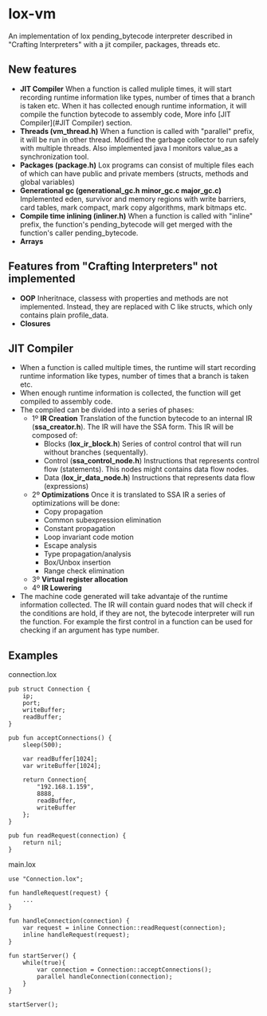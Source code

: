 # lox-vm

An implementation of lox pending_bytecode interpreter described in "Crafting Interpreters" with a jit compiler, packages, threads etc.

## New features
- <b>JIT Compiler</b> When a function is called muliple times, it will start recording runtime information like types, number of times that a branch is taken etc. When it has collected enough runtime information, it will compile the function bytecode to assembly code, More info [JIT Compiler](#JIT Compiler) section.
- <b>Threads (vm_thread.h)</b> When a function is called with "parallel" prefix, it will be run in other thread. Modified the garbage collector to run safely with multiple threads. Also implemented java l monitors value_as a synchronization tool. 
- <b>Packages (package.h)</b> Lox programs can consist of multiple files each of which can have public and private members (structs, methods and global variables)
- <b>Generational gc (generational_gc.h minor_gc.c major_gc.c)</b> Implemented eden, survivor and memory regions with write barriers, card tables, mark compact, mark copy algorithms, mark bitmaps etc.
- <b>Compile time inlining (inliner.h)</b> When a function is called with "inline" prefix, the function's pending_bytecode will get merged with the function's caller pending_bytecode.
- <b>Arrays</b>

## Features from "Crafting Interpreters" not implemented
- <b>OOP</b> Inheritnace, classess with properties and methods are not implemented. Instead, they are replaced with C like structs, which only contains plain profile_data.
- <b>Closures</b>

## JIT Compiler
- When a function is called multiple times, the runtime will start recording runtime information like types, number of times that a branch is taken etc.
- When enough runtime information is collected, the function will get compiled to assembly code.
- The compiled can be divided into a series of phases:
  - 1º <b>IR Creation</b> Translation of the function bytecode to an internal IR (<b>ssa_creator.h</b>). The IR will have the SSA form. This IR will be composed of:
    - Blocks (<b>lox_ir_block.h</b>) Series of control control that will run without branches (sequentally).
    - Control (<b>ssa_control_node.h</b>) Instructions that represents control flow (statements). This nodes might contains data flow nodes.
    - Data (<b>lox_ir_data_node.h</b>) Instructions that represents data flow (expressions)
  - 2º <b>Optimizations</b> Once it is translated to SSA IR a series of optimizations will be done:
    - Copy propagation
    - Common subexpression elimination
    - Constant propagation
    - Loop invariant code motion
    - Escape analysis
    - Type propagation/analysis
    - Box/Unbox insertion
    - Range check elimination
  - 3º <b> Virtual register allocation </b>
  - 4º <b> IR Lowering </b>
- The machine code generated will take advantaje of the runtime information collected. The IR will contain guard nodes that will check if the conditions are hold, if they are not, the bytecode interpreter will run the function. For example the first control in a function can be used for checking if an argument has type number. 

## Examples
connection.lox
```lox
pub struct Connection {
    ip;
    port;
    writeBuffer;
    readBuffer;
}

pub fun acceptConnections() {
    sleep(500);

    var readBuffer[1024];
    var writeBuffer[1024];

    return Connection{
        "192.168.1.159",
        8888,
        readBuffer,
        writeBuffer
    };
}

pub fun readRequest(connection) {
    return nil;
}
```
main.lox
```lox
use "Connection.lox";

fun handleRequest(request) {
    ...
}

fun handleConnection(connection) {
    var request = inline Connection::readRequest(connection);
    inline handleRequest(request);
}

fun startServer() {
    while(true){
        var connection = Connection::acceptConnections();
        parallel handleConnection(connection);
    }
}

startServer();
```
